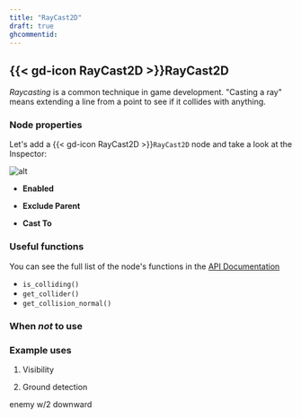 ```yaml
---
title: "RayCast2D"
draft: true
ghcommentid:
---
```


## {{< gd-icon RayCast2D >}}RayCast2D

*Raycasting* is a common technique in game development. "Casting a ray" means extending a line from a point to see if it collides with anything.


### Node properties

Let's add a {{< gd-icon RayCast2D >}}`RayCast2D` node and take a look at the Inspector:

![alt](/godot_recipes/img/kyn_raycast2d_01.png)

* **Enabled**

* **Exclude Parent**

* **Cast To**


### Useful functions

You can see the full list of the node's functions in the [API Documentation](https://docs.godotengine.org/en/stable/classes/class_raycast2d.html)

* `is_colliding()`
* `get_collider()`
* `get_collision_normal()`


### When *not* to use

### Example uses

1. Visibility

2. Ground detection

enemy w/2 downward